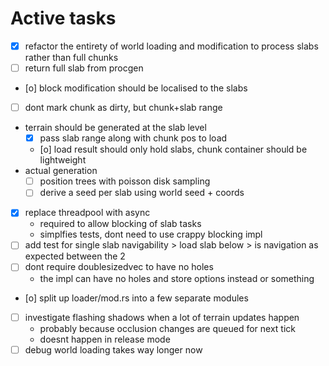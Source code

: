 # Active tasks

* [X] refactor the entirety of world loading and modification to process slabs rather than full chunks
* [ ] return full slab from procgen
* [o] block modification should be localised to the slabs
* [ ] dont mark chunk as dirty, but chunk+slab range
* terrain should be generated at the slab level
	* [X] pass slab range along with chunk pos to load
	* [o] load result should only hold slabs, chunk container should be lightweight
* actual generation
	* [ ] position trees with poisson disk sampling
	* [ ] derive a seed per slab using world seed + coords
* [X] replace threadpool with async
	* required to allow blocking of slab tasks
	* simplfies tests, dont need to use crappy blocking impl
* [ ] add test for single slab navigability > load slab below > is navigation as expected between the 2
* [ ] dont require doublesizedvec to have no holes
	* the impl can have no holes and store options instead or something
* [o] split up loader/mod.rs into a few separate modules
* [ ] investigate flashing shadows when a lot of terrain updates happen
	* probably because occlusion changes are queued for next tick
	* doesnt happen in release mode
* [ ] debug world loading takes way longer now
